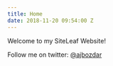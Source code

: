 ```yaml
---
title: Home
date: 2018-11-20 09:54:00 Z
---
```


Welcome to my SiteLeaf Website!

Follow me on twitter: [@ajbozdar](https://twitter.com/ajbozdar)